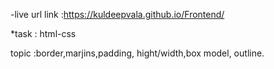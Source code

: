 -live url link :https://kuldeepvala.github.io/Frontend/

*task : html-css

topic :border,marjins,padding, hight/width,box model, outline. 

